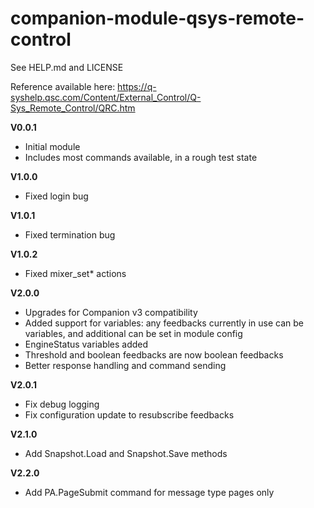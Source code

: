 # companion-module-qsys-remote-control
See HELP.md and LICENSE

Reference available here: https://q-syshelp.qsc.com/Content/External_Control/Q-Sys_Remote_Control/QRC.htm

**V0.0.1** 
* Initial module
* Includes most commands available, in a rough test state

**V1.0.0**
* Fixed login bug

**V1.0.1**
* Fixed termination bug

**V1.0.2**
* Fixed mixer_set* actions

**V2.0.0**
* Upgrades for Companion v3 compatibility
* Added support for variables: any feedbacks currently in use can be variables, and additional can be set in module config
* EngineStatus variables added
* Threshold and boolean feedbacks are now boolean feedbacks
* Better response handling and command sending

**V2.0.1**
* Fix debug logging
* Fix configuration update to resubscribe feedbacks

**V2.1.0**
* Add Snapshot.Load and Snapshot.Save methods

**V2.2.0**
* Add PA.PageSubmit command for message type pages only